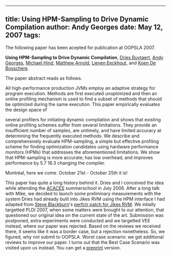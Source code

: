 -----
title:  Using HPM-Sampling to Drive Dynamic Compilation
author: Andy Georges
date: May 12, 2007
tags: 
-----







The following paper has been acepted for publication at OOPSLA 2007.


**Using HPM-Sampling to Drive Dynamic Compilation**, [Dries
Buytaert](http://buytaert.net/), [Andy Georges](http://itkovian.net/),
[Michael Hind](http://www.research.ibm.com/people/h/hind/), [Matthew
Arnold](http://www.research.ibm.com/people/m/marnold/), [Lieven
Eeckhout](http://www.elis.ugent.be/~leeckhou), and [Koen De
Bosschere](http://www.elis.ugent.be/~kdb).


The paper abstract reads as follows.


All high-performance production JVMs employ an adaptive strategy for
program execution. Methods are first executed unoptimized and then an
online profiling mechanism is used to find a subset of methods that
should be optimized during the same execution. This paper empirically
evaluates the design space of


several profilers for initiating dynamic compilation and shows that
existing online profiling schemes suffer from several limitations. They
provide an insufficient number of samples, are untimely, and have
limited accuracy at determining the frequently executed methods. We
describe and comprehensively evaluate HPM-sampling, a simple but
effective profiling scheme for finding optimization candidates using
hardware performance monitors (HPMs) that addresses the aforementioned
limitations. We show that HPM-sampling is more accurate; has low
overhead; and improves performance by 5.7
18.3
changing the compiler.


Montréal, here we come. October 21st - October 25th it is!


This paper has quite a long history behind it. Dries and I conceived the
idea while attending the [ACACES](http://www.hipeac.net/acaces2006/)
summerschool in July 2006. After a long talk with Mike, we decided to
launch some preliminary measurements with the system Dries had already
built into Jikes RVM using the HPM interface I had adapted from [Steve
Blackburn](http://cs.anu.edu.au/~Steve.Blackburn/)'s [perfctr patch for
Jikes RVM](http://user.it.uu.se/~mikpe/linux/perfctr/). We intially
targetted PLDI 2007, when some matters were brought to our attention,
that questioned our original idea on the current state of the art.
Submission was postponed, extra experiments were conducted and we
targetted VEE instead, where our paper was rejected. Based on the
reviews we received there, it seems like it was a border case, but a
rejection nonetheless. So, we figured, why not submit to OOPSLA. Worst
case scenario: we get additional reviews to improve our paper. I turns
out that the Best Case Scenario was visited upon us instead. You can get
a
[preprint](http://itkovian.net/base/files/papers/oopsla2007-buytaert-preprint.pdf)
version.




